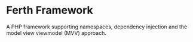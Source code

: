 Ferth Framework
===============

A PHP framework supporting namespaces, dependency injection and the model view viewmodel (MVV) approach.
